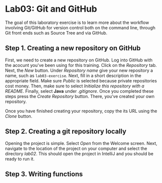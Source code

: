 # Lab03: Git and GitHub

The goal of this laboratory exercise is to learn more about the workflow involving Git/GitHub for version control both on the command line, through Git front ends such as Source Tree and via GitHub.

## Step 1. Creating a new repository on GitHub

First, we need to create a new repository on GitHub. Log into GitHub with the acocunt you've been using for this training. Click on the *Repository* tab. Next, the *New* button. Under *Repository name* give your new repository a name, such as `lab03-exercise`. Next, fill in a short description in the appropriate field. Make sure *Public* is selected because private repositories cost money. Then, make sure to select *Initialize this repository with a README*. Finally, select **Java** under *.gitignore*. Once you completed these steps press the *Create Repository* button. There, you've created your own repository.

Once you have finished creating your repository, copy the its URL using the *Clone* button.

## Step 2. Creating a git repository locally

Opening the project is simple. Select *Open* from the Welcome screen. Next, navigate to the location of the project on your computer and select the directory *lab02*. This should open the project in IntelliJ and you should be ready to run it.

## Step 3. Writing functions
